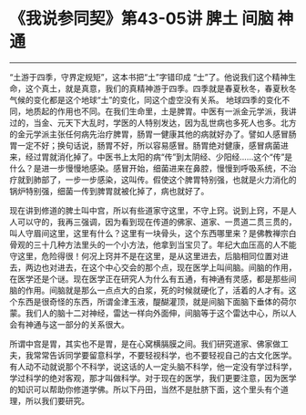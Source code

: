 # 《我说参同契》第43-05讲 脾土 间脑 神通

------

“土游于四季，守界定规矩”，这本书把“土”字错印成 “士”了。他说我们这个精神生命，这个真土，就是真意，我们的真精神游于四季。四季就是春夏秋冬，春夏秋冬气候的变化都是这个地球“土”的变化，同这个虚空没有关系。 地球四季的变化不同，地质起的作用也不同。在我们生命里，土是脾胃。中医有一派金元学派，我讲过的，当金、元天下大乱时，学医的人特别发达，因为乱世病也多死人也多。北方的金元学派主张任何病先治疗脾胃，肠胃一健康其他的病就好办了。譬如人感冒肠胃一定不好；换句话说，肠胃不好，所以容易感冒。肠胃绝对健康，感冒病菌进来，经过胃就消化掉了。中医书上太阳的病“传”到太阴经、少阳经……这个“传”是什么？是进一步慢慢地感染。感冒开始，细菌进来在鼻腔，慢慢到呼吸系统，不治疗就到肺部了，一步一步感染，这叫传。假使这个脾胃特别强，也就是火力消化的锅炉特别强，细菌一传到脾胃就被化掉了，病也就好了。

现在讲到修道的脾土叫中宫，所以有些道家守这里，不守上窍。说到上窍，不是人人可以守的，我再三强调，因为看到现在传道的佛家、道家、一贯道二贯三贯的，叫人守眉间这里，这里有什么？这里有一块骨头，这个东西哪里来？是佛教禅宗白骨观的三十几种方法里头的一个小方法，他拿到当宝贝了。年纪大血压高的人不能守这里，危险得很！何况上窍并不是在这里，是从这里进去，后脑相同位置对进去，两边也对进去，在这个中心交会的那个点，现在医学上叫间脑。间脑的作用，在医学还是个谜。现在医学正在研究人为什么有五通，有神通有灵感，都是那些间脑的作用。间脑就是那么一点点大的白浆，死的时候就硬化了，活着的人才有。这个东西是很奇怪的东西，所谓金津玉液，醍醐灌顶，就是间脑下面脑下垂体的荷尔蒙。我们人的脑十二对神经，雷达一样向外面伸，间脑等于这个雷达中心，所以人会有神通与这一部分的关系很大。

所谓中宫是胃，其实也不是胃，是在心窝横膈膜之间。我们研究道家、佛家做工夫，我常常告诉同学要留意科学，不要轻视科学，也不要轻视自己的古文化医学。有人动不动就说那个不科学，说这话的人一定头脑不科学，他一定没有学过科学，学过科学的绝对客观，那才叫做科学。对于现在的医学，我们更要注意，因为医学的知识可以帮助你修道学佛。所以下丹田，当然不是肚脐下面，这个里头有个道理，所以我们要研究。